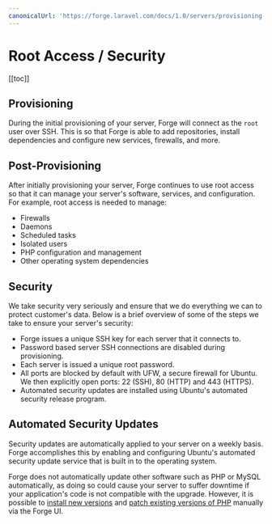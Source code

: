 ```yaml
---
canonicalUrl: 'https://forge.laravel.com/docs/1.0/servers/provisioning-process.html'
---
```

# Root Access / Security

[[toc]]

## Provisioning

During the initial provisioning of your server, Forge will connect as the `root` user over SSH. This is so that Forge is able to add repositories, install dependencies and configure new services, firewalls, and more.

## Post-Provisioning

After initially provisioning your server, Forge continues to use root access so that it can manage your server's software, services, and configuration. For example, root access is needed to manage:

- Firewalls
- Daemons
- Scheduled tasks
- Isolated users
- PHP configuration and management
- Other operating system dependencies

## Security

We take security very seriously and ensure that we do everything we can to protect customer's data. Below is a brief overview of some of the steps we take to ensure your server's security:

- Forge issues a unique SSH key for each server that it connects to.
- Password based server SSH connections are disabled during provisioning.
- Each server is issued a unique root password.
- All ports are blocked by default with UFW, a secure firewall for Ubuntu. We then explicitly open ports: 22 (SSH), 80 (HTTP) and 443 (HTTPS).
- Automated security updates are installed using Ubuntu's automated security release program.

## Automated Security Updates

Security updates are automatically applied to your server on a weekly basis. Forge accomplishes this by enabling and configuring Ubuntu's automated security update service that is built in to the operating system.

Forge does not automatically update other software such as PHP or MySQL automatically, as doing so could cause your server to suffer downtime if your application's code is not compatible with the upgrade. However, it is possible to [install new versions](https://forge.laravel.com/docs/1.0/servers/php.html#multiple-php-versions) and [patch existing versions of PHP](https://forge.laravel.com/docs/1.0/servers/php.html#updating-php-between-patch-releases) manually via the Forge UI.
